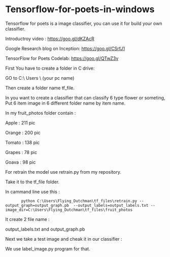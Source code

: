 # Tensorflow-for-poets-in-windows
Tensorflow for poets is a image classifier, you can use it for build your own classifier.  

Introductroy video : https://goo.gl/dKZAcR 

Google Research blog on Inception: https://goo.gl/CSrfJ1

TensorFlow for Poets Codelab: https://goo.gl/QTwZ3v


First You have to create a folder in C drive: 

GO to C:\ Users \ (your pc name)

Then create a folder name tf_file.

In you want to create a classifier that can classify 6 type flower or someting, Put 6 item image in 6 different folder name by item name.

In my fruit_photos folder contain :

Apple : 211 pic

Orange : 200 pic

Tomato : 138 pic

Grapes : 78 pic

Goava  : 98 pic



For retrain the model use retrain.py from my repository.

Take it to the tf_file folder.

In cammand line use this : 
           
           python C:\Users\Flying_Dutchman\tf_files\retrain.py --output_graph=output_graph.pb  --output_labels=output_labels.txt --image_dir=C:\Users\Flying_Dutchman\tf_files\fruit_photos
        

It create 2 file name :

output_labels.txt and output_graph.pb

Next we take a test image and cheak it in our classifier :

We use label_image.py program for that.

